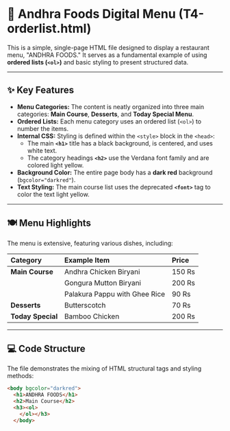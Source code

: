 # 🍲 Andhra Foods Digital Menu (T4-orderlist.html)

This is a simple, single-page HTML file designed to display a restaurant menu, "ANDHRA FOODS." It serves as a fundamental example of using **ordered lists (`<ol>`)** and basic styling to present structured data.

---

## ✨ Key Features

* **Menu Categories:** The content is neatly organized into three main categories: **Main Course**, **Desserts**, and **Today Special Menu**.
* **Ordered Lists:** Each menu category uses an ordered list (`<ol>`) to number the items.
* **Internal CSS:** Styling is defined within the `<style>` block in the `<head>`:
    * The main **`<h1>`** title has a black background, is centered, and uses white text.
    * The category headings **`<h2>`** use the Verdana font family and are colored light yellow.
* **Background Color:** The entire page body has a **dark red** background (`bgcolor="darkred"`).
* **Text Styling:** The main course list uses the deprecated **`<font>`** tag to color the text light yellow.

---

## 🍽️ Menu Highlights

The menu is extensive, featuring various dishes, including:

| Category | Example Item | Price |
| :--- | :--- | :--- |
| **Main Course** | Andhra Chicken Biryani | 150 Rs |
| | Gongura Mutton Biryani | 200 Rs |
| | Palakura Pappu with Ghee Rice | 90 Rs |
| **Desserts** | Butterscotch | 70 Rs |
| **Today Special**| Bamboo Chicken | 200 Rs |

---

## 💻 Code Structure

The file demonstrates the mixing of HTML structural tags and styling methods:

```html
<body bgcolor="darkred">
  <h1>ANDHRA FOODS</h1>
  <h2>Main Course</h2>
  <h3><ol>
    </ol></h3>
  </body>
